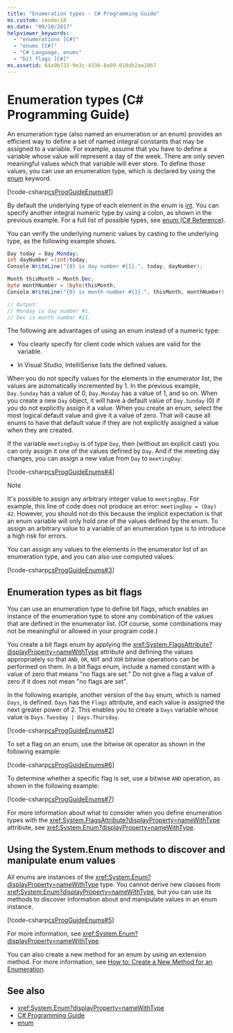 ```yaml
---
title: "Enumeration types - C# Programming Guide"
ms.custom: seodec18
ms.date: "09/10/2017"
helpviewer_keywords: 
  - "enumerations [C#]"
  - "enums [C#]"
  - "C# Language, enums"
  - "bit flags [C#]"
ms.assetid: 64a9b731-9e3c-4336-8a09-018db2aa10b7
---
```

# Enumeration types (C# Programming Guide)

An enumeration type (also named an enumeration or an enum) provides an efficient way to define a set of named integral constants that may be assigned to a variable. For example, assume that you have to define a variable whose value will represent a day of the week. There are only seven meaningful values which that variable will ever store. To define those values, you can use an enumeration type, which is declared by using the [enum](../../csharp/language-reference/keywords/enum.md) keyword.

[!code-csharp[csProgGuideEnums#1](../../../samples/snippets/csharp/VS_Snippets_VBCSharp/csProgGuideEnums/CS/Enums.cs#1)]

By default the underlying type of each element in the enum is [int](../../csharp/language-reference/builtin-types/integral-numeric-types.md). You can specify another integral numeric type by using a colon, as shown in the previous example. For a full list of possible types, see [enum (C# Reference)](../../csharp/language-reference/keywords/enum.md).

You can verify the underlying numeric values by casting  to the underlying type, as the following example shows.

```csharp
Day today = Day.Monday;
int dayNumber =(int)today;
Console.WriteLine("{0} is day number #{1}.", today, dayNumber);

Month thisMonth = Month.Dec;
byte monthNumber = (byte)thisMonth;
Console.WriteLine("{0} is month number #{1}.", thisMonth, monthNumber);

// Output:
// Monday is day number #1.
// Dec is month number #11.
```

The following are advantages of using an enum instead of a numeric type:

- You clearly specify for client code which values are valid for the variable.

- In Visual Studio, IntelliSense lists the defined values.

When you do not specify values for the elements in the enumerator list, the values are automatically incremented by 1. In the previous example, `Day.Sunday` has a value of 0, `Day.Monday` has a value of 1, and so on. When you create a new `Day` object, it will have a default value of `Day.Sunday` (0) if you do not explicitly assign it a value. When you create an enum, select the most logical default value and give it a value of zero. That will cause all enums to have that default value if they are not explicitly assigned a value when they are created.

If the variable `meetingDay` is of type `Day`, then (without an explicit cast) you can only assign it one of the values defined by `Day`. And if the meeting day changes, you can assign a new value from `Day` to `meetingDay`:

[!code-csharp[csProgGuideEnums#4](../../../samples/snippets/csharp/VS_Snippets_VBCSharp/csProgGuideEnums/CS/Enums.cs#4)]

> [!NOTE]
> It's possible to assign any arbitrary integer value to `meetingDay`. For example, this line of code does not produce an error: `meetingDay = (Day) 42`. However, you should not do this because the implicit expectation is that an enum variable will only hold one of the values defined by the enum. To assign an arbitrary value to a variable of an enumeration type is to introduce a high risk for errors.

You can assign any values to the elements in the enumerator list of an enumeration type, and you can also use computed values:

[!code-csharp[csProgGuideEnums#3](../../../samples/snippets/csharp/VS_Snippets_VBCSharp/csProgGuideEnums/CS/Enums.cs#3)]

## Enumeration types as bit flags

You can use an enumeration type to define bit flags, which enables an instance of the enumeration type to store any combination of the values that are defined in the enumerator list. (Of course, some combinations may not be meaningful or allowed in your program code.)

You create a bit flags enum by applying the <xref:System.FlagsAttribute?displayProperty=nameWithType> attribute and defining the values appropriately so that `AND`, `OR`, `NOT` and `XOR` bitwise operations can be performed on them. In a bit flags enum, include a named constant with a value of zero that means "no flags are set." Do not give a flag a value of zero if it does not mean "no flags are set".

In the following example, another version of the `Day` enum, which is named `Days`, is defined. `Days` has the `Flags` attribute, and each value is assigned the next greater power of 2. This enables you to create a `Days` variable whose value is `Days.Tuesday | Days.Thursday`.

[!code-csharp[csProgGuideEnums#2](../../../samples/snippets/csharp/VS_Snippets_VBCSharp/csProgGuideEnums/CS/Enums.cs#2)]

To set a flag on an enum, use the bitwise `OR` operator as shown in the following example:

[!code-csharp[csProgGuideEnums#6](../../../samples/snippets/csharp/VS_Snippets_VBCSharp/csProgGuideEnums/CS/Enums.cs#6)]

To determine whether a specific flag is set, use a bitwise `AND` operation, as shown in the following example:

[!code-csharp[csProgGuideEnums#7](../../../samples/snippets/csharp/VS_Snippets_VBCSharp/csProgGuideEnums/CS/Enums.cs#7)]

For more information about what to consider when you define enumeration types with the <xref:System.FlagsAttribute?displayProperty=nameWithType> attribute, see <xref:System.Enum?displayProperty=nameWithType>.

## Using the System.Enum methods to discover and manipulate enum values

All enums are instances of the <xref:System.Enum?displayProperty=nameWithType> type. You cannot derive new classes from <xref:System.Enum?displayProperty=nameWithType>, but you can use its methods to discover information about and manipulate values in an enum instance.

[!code-csharp[csProgGuideEnums#5](../../../samples/snippets/csharp/VS_Snippets_VBCSharp/csProgGuideEnums/CS/Enums.cs#5)]

For more information, see <xref:System.Enum?displayProperty=nameWithType>.

You can also create a new method for an enum by using an extension method. For more information, see [How to: Create a New Method for an Enumeration](../../csharp/programming-guide/classes-and-structs/how-to-create-a-new-method-for-an-enumeration.md).

## See also

- <xref:System.Enum?displayProperty=nameWithType>
- [C# Programming Guide](../../csharp/programming-guide/index.md)
- [enum](../../csharp/language-reference/keywords/enum.md)
